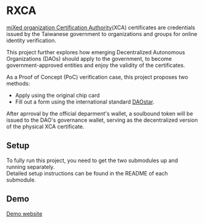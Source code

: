 # RXCA

[miXed organization Certification Authority](https://xca.nat.gov.tw/)(XCA) certificates are credentials issued by the Taiwanese government to organizations and groups for online identity verification.

This project further explores how emerging Decentralized Autonomous Organizations (DAOs) should apply to the government, to become government-approved entities and enjoy the validity of the certificates.

As a Proof of Concept (PoC) verification case, this project proposes two methods: 
* Apply using the original chip card
* Fill out a form using the international standard [DAOstar](https://daostar.org/). 
 
After aprroval by the official deparment's wallet, a soulbound token will be issued to the DAO's governance wallet, serving as the decentralized version of the physical XCA certificate.


## Setup

To fully run this project, you need to get the two submodules up and running separately.\
Detailed setup instructions can be found in the README of each submodule.

## Demo

[Demo website](https://xca-application.plurality.moda.gov.tw/)

